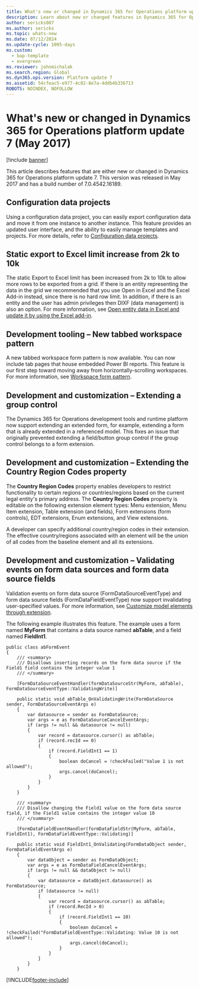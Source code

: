 ```yaml
---
title: What's new or changed in Dynamics 365 for Operations platform update 7 (May 2017)
description: Learn about new or changed features in Dynamics 365 for Operations platform update 7. This version was released in May 2017.
author: sericks007
ms.author: sericks
ms.topic: whats-new
ms.date: 07/12/2024
ms.update-cycle: 1095-days
ms.custom: 
  - bap-template
  - evergreen
ms.reviewer: johnmichalak
ms.search.region: Global
ms.dyn365.ops.version: Platform update 7 
ms.assetid: 54cfeac5-e977-4c02-8e7a-4ddb4b336713
ROBOTS: NOINDEX, NOFOLLOW
---
```


# What's new or changed in Dynamics 365 for Operations platform update 7 (May 2017)

[!include [banner](../../../finance/includes/banner.md)]

This article describes features that are either new or changed in Dynamics 365 for Operations platform update 7. This version was released in May 2017 and has a build number of 7.0.4542.16189.

## Configuration data projects

Using a configuration data project, you can easily export configuration data and move it from one instance to another instance. This feature provides an updated user interface, and the ability to easily manage templates and projects. For more details, refer to [Configuration data projects](../data-entities/configuration-data-projects.md).

## Static export to Excel limit increase from 2k to 10k

The static Export to Excel limit has been increased from 2k to 10k to allow more rows to be exported from a grid. If there is an entity representing the data in the grid we recommended that you use Open in Excel and the Excel Add-in instead, since there is no hard row limit. In addition, if there is an entity and the user has admin privileges then DIXF (data management) is also an option. For more information, see [Open entity data in Excel and update it by using the Excel add-in](../../fin-ops/mobile-apps/use-excel-add-in.md).

## Development tooling – New tabbed workspace pattern

A new tabbed workspace form pattern is now available. You can now include tab pages that house embedded Power BI reports. This feature is our first step toward moving away from horizontally-scrolling workspaces. For more information, see [Workspace form pattern](../user-interface/workspace-form-pattern.md).

## Development and customization – Extending a group control

The Dynamics 365 for Operations development tools and runtime platform now support extending an extended form, for example, extending a form that is already extended in a referenced model. This fixes an issue that originally prevented extending a field/button group control if the group control belongs to a form extension.

## Development and customization – Extending the Country Region Codes property

The **Country Region Codes** property enables developers to restrict functionality to certain regions or countries/regions based on the current legal entity's primary address. The **Country Region Codes** property is editable on the following extension element types: Menu extension, Menu Item extension, Table extension (and fields), Form extensions (form controls), EDT extensions, Enum extensions, and View extensions.

A developer can specify additional country/region codes in their extension. The effective country/regions associated with an element will be the union of all codes from the baseline element and all its extensions.

## Development and customization – Validating events on form data sources and form data source fields

Validation events on form data source (FormDataSourceEventType) and form data source fields (FormDataFieldEventType) now support invalidating user-specified values. For more information, see [Customize model elements through extension](../extensibility/customize-model-elements-extensions.md).

The following example illustrates this feature. The example uses a form named **MyForm** that contains a data source named **abTable**, and a field named **FieldInt1**.

```
public class abFormEvent
{
    /// <summary>
    /// Disallows inserting records on the form data source if the Field1 field contains the integer value 1
    /// </summary>

    [FormDataSourceEventHandler(formDataSourceStr(MyForm, abTable), FormDataSourceEventType::ValidatingWrite)]

    public static void abTable_OnValidatingWrite(FormDataSource sender, FormDataSourceEventArgs e)
    {
        var datasource = sender as FormDataSource;
        var args = e as FormDataSourceCancelEventArgs;
        if (args != null && datasource != null)
        {
            var record = datasource.cursor() as abTable;
            if (record.recId == 0)
            {
                if (record.FieldInt1 == 1)
                {
                    boolean doCancel = !checkFailed("Value 1 is not allowed");
                    args.cancel(doCancel);
                }
            }
        }
    }

    /// <summary>
    /// Disallow changing the Field1 value on the form data source field, if the Field1 value contains the integer value 10
    /// </summary>

    [FormDataFieldEventHandler(formDataFieldStr(MyForm, abTable, FieldInt1), FormDataFieldEventType::Validating)]

    public static void FieldInt1_OnValidating(FormDataObject sender, FormDataFieldEventArgs e)
    {
        var dataObject = sender as FormDataObject;
        var args = e as FormDataFieldCancelEventArgs;
        if (args != null && dataObject != null)
        {
            var datasource = dataObject.datasource() as FormDataSource;
            if (datasource != null)
            {
                var record = datasource.cursor() as abTable;
                if (record.RecId > 0)
                {
                    if (record.FieldInt1 == 10)
                    {
                        boolean doCancel = !checkFailed("FormDataFieldEventType::Validating: Value 10 is not allowed");
                        args.cancel(doCancel);
                    }
                }
            }
        }
    }
```


[!INCLUDE[footer-include](../../../includes/footer-banner.md)]
